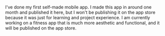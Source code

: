 I've done my first self-made mobile app. 
I made this app in around one month and published it here, but I won't be publishing it on the app store because it was just for learning and project experience. 
I am currently working on a fitness app that is much more aesthetic and functional, and it will be published on the app store.
